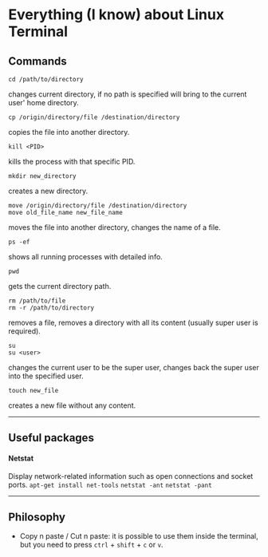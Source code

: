 # Everything (I know) about Linux Terminal

## Commands

```shell
cd /path/to/directory
```
changes current directory, if no path is specified will bring to the current user' home directory.

```shell
cp /origin/directory/file /destination/directory
```
copies the file into another directory.

```shell
kill <PID>
```
kills the process with that specific PID.

```shell
mkdir new_directory
```
creates a new directory.

```shell
move /origin/directory/file /destination/directory
move old_file_name new_file_name
```
moves the file into another directory, changes the name of a file.

```shell
ps -ef
```
shows all running processes with detailed info.

```shell
pwd
```
gets the current directory path.

```shell
rm /path/to/file
rm -r /path/to/directory
```
removes a file, removes a directory with all its content (usually super user is required).

```shell
su
su <user>
```
changes the current user to be the super user, changes back the super user into the specified user.

```shell
touch new_file
```
creates a new file without any content.

-------------
## Useful packages

#### Netstat 
Display network-related information such as open connections and socket ports. 
`apt-get install net-tools`
`netstat -ant`
`netstat -pant`

-------------
## Philosophy

* Copy n paste / Cut n paste: it is possible to use them inside the terminal, but you need to press `ctrl` + `shift` + `c` or `v`.
